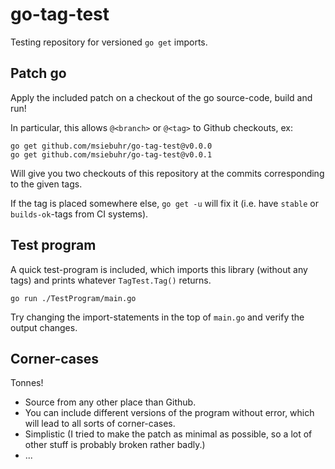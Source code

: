 go-tag-test
===========

Testing repository for versioned `go get` imports.

Patch go
--------

Apply the included patch on a checkout of the go source-code, build and run!

In particular, this allows `@<branch>` or `@<tag>` to Github checkouts, ex:

    go get github.com/msiebuhr/go-tag-test@v0.0.0
	go get github.com/msiebuhr/go-tag-test@v0.0.1

Will give you two checkouts of this repository at the commits corresponding to
the given tags.

If the tag is placed somewhere else, `go get -u` will fix it (i.e. have
`stable` or `builds-ok`-tags from CI systems).

Test program
------------

A quick test-program is included, which imports this library (without any tags)
and prints whatever `TagTest.Tag()` returns.

    go run ./TestProgram/main.go

Try changing the import-statements in the top  of `main.go` and verify the
output changes.

Corner-cases
------------

Tonnes!

 - Source from any other place than Github.
 - You can include different versions of the program without error, which will
   lead to all sorts of corner-cases.
 - Simplistic (I tried to make the patch as minimal as possible, so a lot of
   other stuff is probably broken rather badly.)
 - ...

